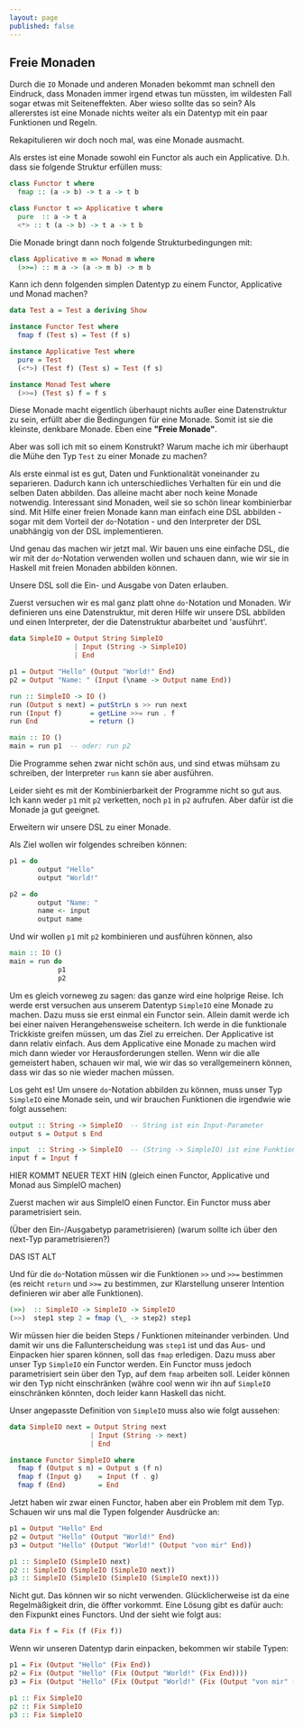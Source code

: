 ```yaml
---
layout: page
published: false
---
```


Freie Monaden
-----------------

Durch die `IO` Monade und anderen Monaden bekommt man schnell den Eindruck, dass Monaden immer irgend etwas tun müssten, im wildesten Fall sogar etwas mit Seiteneffekten. Aber wieso sollte das so sein? Als allererstes ist eine Monade nichts weiter als ein Datentyp mit ein paar Funktionen und Regeln.

Rekapitulieren wir doch noch mal, was eine Monade ausmacht.

Als erstes ist eine Monade sowohl ein Functor als auch ein Applicative. D.h. dass sie folgende Struktur erfüllen muss:

```haskell
class Functor t where
  fmap :: (a -> b) -> t a -> t b

class Functor t => Applicative t where
  pure  :: a -> t a 
  <*> :: t (a -> b) -> t a -> t b
```

Die Monade bringt dann noch folgende Strukturbedingungen mit:

```haskell
class Applicative m => Monad m where
  (>>=) :: m a -> (a -> m b) -> m b
```

Kann ich denn folgenden simplen Datentyp zu einem Functor, Applicative und Monad machen?

```haskell
data Test a = Test a deriving Show

instance Functor Test where
  fmap f (Test s) = Test (f s)

instance Applicative Test where
  pure = Test
  (<*>) (Test f) (Test s) = Test (f s)

instance Monad Test where
  (>>=) (Test s) f = f s
```

Diese Monade macht eigentlich überhaupt nichts außer eine Datenstruktur zu sein, erfüllt aber die Bedingungen für eine Monade. Somit ist sie die kleinste, denkbare Monade. Eben eine **"Freie Monade"**.

Aber was soll ich mit so einem Konstrukt? Warum mache ich mir überhaupt die Mühe den Typ `Test` zu einer Monade zu machen?

Als erste einmal ist es gut, Daten und Funktionalität voneinander zu separieren. Dadurch kann ich unterschiedliches Verhalten für ein und die selben Daten abbilden. Das alleine macht aber noch keine Monade notwendig. Interessant sind Monaden, weil sie so schön linear kombinierbar sind. Mit Hilfe einer freien Monade kann man einfach eine DSL abbilden - sogar mit dem Vorteil der `do`-Notation - und den Interpreter der DSL unabhängig von der DSL implementieren.

Und genau das machen wir jetzt mal. Wir bauen uns eine einfache DSL, die wir mit der `do`-Notation verwenden wollen und schauen dann, wie wir sie in Haskell mit freien Monaden abbilden können.

Unsere DSL soll die Ein- und Ausgabe von Daten erlauben.

Zuerst versuchen wir es mal ganz platt ohne `do`-Notation und Monaden. Wir definieren uns eine Datenstruktur, mit deren Hilfe wir unsere DSL abbilden und einen Interpreter, der die Datenstruktur abarbeitet und 'ausführt'.

```haskell
data SimpleIO = Output String SimpleIO
                | Input (String -> SimpleIO) 
                | End

p1 = Output "Hello" (Output "World!" End)
p2 = Output "Name: " (Input (\name -> Output name End))

run :: SimpleIO -> IO ()
run (Output s next) = putStrLn s >> run next
run (Input f)       = getLine >>= run . f
run End             = return ()

main :: IO ()
main = run p1  -- oder: run p2
```

Die Programme sehen zwar nicht schön aus, und sind etwas mühsam zu schreiben, der Interpreter `run` kann sie aber ausführen.

Leider sieht es mit der Kombinierbarkeit der Programme nicht so gut aus. Ich kann weder `p1` mit `p2` verketten, noch `p1` in `p2` aufrufen. Aber dafür ist die Monade ja gut geeignet. 

Erweitern wir unsere DSL zu einer Monade.

Als Ziel wollen wir folgendes schreiben können:

```haskell
p1 = do
       output "Hello"
       output "World!"

p2 = do
       output "Name: "
       name <- input
       output name
```

Und wir wollen `p1` mit `p2` kombinieren und ausführen können, also

```haskell
main :: IO ()
main = run do
            p1
            p2
```

Um es gleich vorneweg zu sagen: das ganze wird eine holprige Reise. Ich werde erst versuchen aus unserem Datentyp `SimpleIO` eine Monade zu machen. Dazu muss sie erst einmal ein Functor sein. Allein damit werde ich bei einer naiven Herangehensweise scheitern. Ich werde in die funktionale Trickkiste greifen müssen, um das Ziel zu erreichen. Der Applicative ist dann relativ einfach. Aus dem Applicative eine Monade zu machen wird mich dann wieder vor Herausforderungen stellen. Wenn wir die alle gemeistert haben, schauen wir mal, wie wir das so verallgemeinern können, dass wir das so nie wieder machen müssen.

Los geht es! Um unsere `do`-Notation abbilden zu können, muss unser Typ `SimpleIO` eine Monade sein, und wir brauchen Funktionen die irgendwie wie folgt aussehen: 

```haskell
output :: String -> SimpleIO  -- String ist ein Input-Parameter
output s = Output s End

input  :: String -> SimpleIO  -- (String -> SimpleIO) ist eine Funktion die mit der Eingabe aufgerufen wird
input f = Input f
```

HIER KOMMT NEUER TEXT HIN (gleich einen Functor, Applicative und Monad aus SimpleIO machen)

Zuerst machen wir aus SimpleIO einen Functor. Ein Functor muss aber parametrisiert sein.

(Über den Ein-/Ausgabetyp parametrisieren) (warum sollte ich über den next-Typ parametrisieren?)




DAS IST ALT

Und für die `do`-Notation müssen wir die Funktionen `>>` und `>>=` bestimmen (es reicht `return` und `>>=` zu bestimmen, zur Klarstellung unserer Intention definieren wir aber alle Funktionen).

```haskell
(>>)  :: SimpleIO -> SimpleIO -> SimpleIO
(>>)  step1 step 2 = fmap (\_ -> step2) step1
```

Wir müssen hier die beiden Steps / Funktionen miteinander verbinden. Und damit wir uns die Fallunterscheidung was `step1` ist und das Aus- und Einpacken hier sparen können, soll das `fmap` erledigen. Dazu muss aber unser Typ `SimpleIO` ein Functor werden. Ein Functor muss jedoch parametrisiert sein über den Typ, auf dem `fmap` arbeiten soll. Leider können wir den Typ nicht einschränken (währe cool wenn wir ihn auf `SimpleIO` einschränken könnten, doch leider kann Haskell das nicht.

Unser angepasste Definition von `SimpleIO` muss also wie folgt aussehen:

```haskell
data SimpleIO next = Output String next
                    | Input (String -> next) 
                    | End

instance Functor SimpleIO where
  fmap f (Output s n) = Output s (f n)
  fmap f (Input g)    = Input (f . g)
  fmap f (End)        = End
```

Jetzt haben wir zwar einen Functor, haben aber ein Problem mit dem Typ. Schauen wir uns mal die Typen folgender Ausdrücke an:

```haskell
p1 = Output "Hello" End
p2 = Output "Hello" (Output "World!" End)
p3 = Output "Hello" (Output "World!" (Output "von mir" End))

p1 :: SimpleIO (SimpleIO next)
p2 :: SimpleIO (SimpleIO (SimpleIO next))
p3 :: SimpleIO (SimpleIO (SimpleIO (SimpleIO next)))
```

Nicht gut. Das können wir so nicht verwenden. Glücklicherweise ist da eine Regelmäßigkeit drin, die öffter vorkommt. Eine Lösung gibt es dafür auch: den Fixpunkt eines Functors. Und der sieht wie folgt aus:

```haskell
data Fix f = Fix (f (Fix f))
```

Wenn wir unseren Datentyp darin einpacken, bekommen wir stabile Typen:

```haskell
p1 = Fix (Output "Hello" (Fix End))
p2 = Fix (Output "Hello" (Fix (Output "World!" (Fix End))))
p3 = Fix (Output "Hello" (Fix (Output "World!" (Fix (Output "von mir" (Fix End))))))

p1 :: Fix SimpleIO
p2 :: Fix SimpleIO
p3 :: Fix SimpleIO
```

